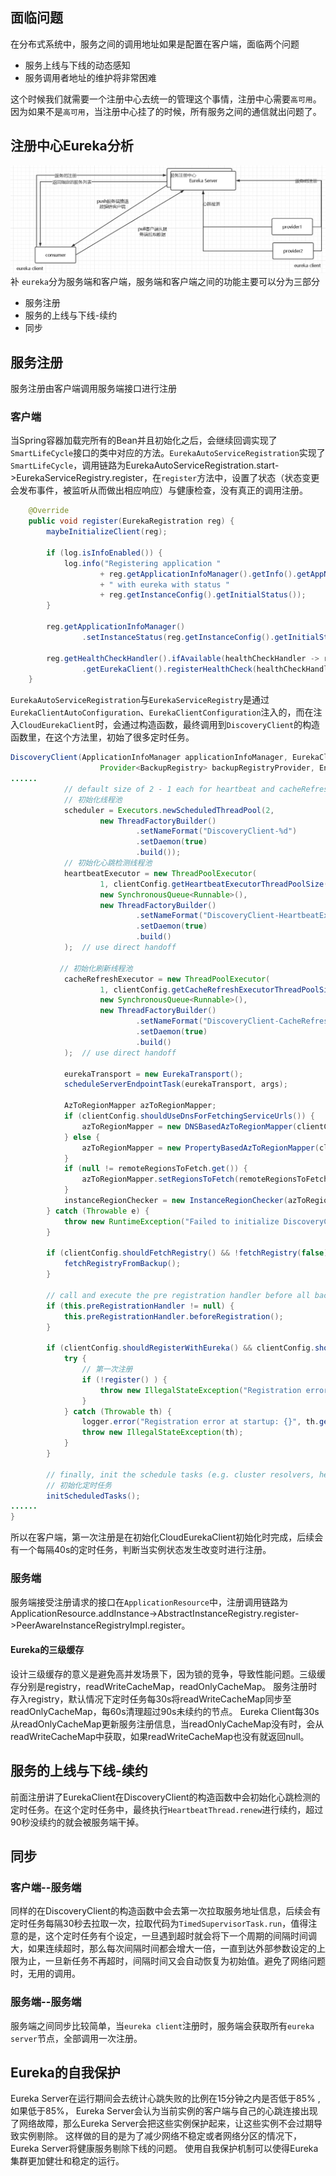 ## 面临问题

在分布式系统中，服务之间的调用地址如果是配置在客户端，面临两个问题

- 服务上线与下线的动态感知
- 服务调用者地址的维护将非常困难

这个时候我们就需要一个注册中心去统一的管理这个事情，注册中心需要`高可用`。因为如果不是`高可用`，当注册中心挂了的时候，所有服务之间的通信就出问题了。


## 注册中心Eureka分析
![eureka调用](笔记4-eureka调用.png)补
`eureka`分为服务端和客户端，服务端和客户端之间的功能主要可以分为三部分
- 服务注册
- 服务的上线与下线-续约
- 同步

## 服务注册
服务注册由客户端调用服务端接口进行注册
### 客户端
当Spring容器加载完所有的Bean并且初始化之后，会继续回调实现了`SmartLifeCycle`接口的类中对应的方法。`EurekaAutoServiceRegistration`实现了`SmartLifeCycle`，调用链路为EurekaAutoServiceRegistration.start->EurekaServiceRegistry.register，在`register`方法中，设置了状态（状态变更会发布事件，被监听从而做出相应响应）与健康检查，没有真正的调用注册。
```java
	@Override
	public void register(EurekaRegistration reg) {
		maybeInitializeClient(reg);

		if (log.isInfoEnabled()) {
			log.info("Registering application "
					+ reg.getApplicationInfoManager().getInfo().getAppName()
					+ " with eureka with status "
					+ reg.getInstanceConfig().getInitialStatus());
		}

		reg.getApplicationInfoManager()
				.setInstanceStatus(reg.getInstanceConfig().getInitialStatus());

		reg.getHealthCheckHandler().ifAvailable(healthCheckHandler -> reg
				.getEurekaClient().registerHealthCheck(healthCheckHandler));
	}
```
`EurekaAutoServiceRegistration`与`EurekaServiceRegistry`是通过`EurekaClientAutoConfiguration`、`EurekaClientConfiguration`注入的，而在注入`CloudEurekaClient`时，会通过构造函数，最终调用到`DiscoveryClient`的构造函数里，在这个方法里，初始了很多定时任务。

```java
DiscoveryClient(ApplicationInfoManager applicationInfoManager, EurekaClientConfig config, AbstractDiscoveryClientOptionalArgs args,
                    Provider<BackupRegistry> backupRegistryProvider, EndpointRandomizer endpointRandomizer) {
......
            // default size of 2 - 1 each for heartbeat and cacheRefresh
            // 初始化线程池
            scheduler = Executors.newScheduledThreadPool(2,
                    new ThreadFactoryBuilder()
                            .setNameFormat("DiscoveryClient-%d")
                            .setDaemon(true)
                            .build());
            // 初始化心跳检测线程池
            heartbeatExecutor = new ThreadPoolExecutor(
                    1, clientConfig.getHeartbeatExecutorThreadPoolSize(), 0, TimeUnit.SECONDS,
                    new SynchronousQueue<Runnable>(),
                    new ThreadFactoryBuilder()
                            .setNameFormat("DiscoveryClient-HeartbeatExecutor-%d")
                            .setDaemon(true)
                            .build()
            );  // use direct handoff

           // 初始化刷新线程池
            cacheRefreshExecutor = new ThreadPoolExecutor(
                    1, clientConfig.getCacheRefreshExecutorThreadPoolSize(), 0, TimeUnit.SECONDS,
                    new SynchronousQueue<Runnable>(),
                    new ThreadFactoryBuilder()
                            .setNameFormat("DiscoveryClient-CacheRefreshExecutor-%d")
                            .setDaemon(true)
                            .build()
            );  // use direct handoff

            eurekaTransport = new EurekaTransport();
            scheduleServerEndpointTask(eurekaTransport, args);

            AzToRegionMapper azToRegionMapper;
            if (clientConfig.shouldUseDnsForFetchingServiceUrls()) {
                azToRegionMapper = new DNSBasedAzToRegionMapper(clientConfig);
            } else {
                azToRegionMapper = new PropertyBasedAzToRegionMapper(clientConfig);
            }
            if (null != remoteRegionsToFetch.get()) {
                azToRegionMapper.setRegionsToFetch(remoteRegionsToFetch.get().split(","));
            }
            instanceRegionChecker = new InstanceRegionChecker(azToRegionMapper, clientConfig.getRegion());
        } catch (Throwable e) {
            throw new RuntimeException("Failed to initialize DiscoveryClient!", e);
        }

        if (clientConfig.shouldFetchRegistry() && !fetchRegistry(false)) {
            fetchRegistryFromBackup();
        }

        // call and execute the pre registration handler before all background tasks (inc registration) is started
        if (this.preRegistrationHandler != null) {
            this.preRegistrationHandler.beforeRegistration();
        }

        if (clientConfig.shouldRegisterWithEureka() && clientConfig.shouldEnforceRegistrationAtInit()) {
            try {
                // 第一次注册
                if (!register() ) {
                    throw new IllegalStateException("Registration error at startup. Invalid server response.");
                }
            } catch (Throwable th) {
                logger.error("Registration error at startup: {}", th.getMessage());
                throw new IllegalStateException(th);
            }
        }

        // finally, init the schedule tasks (e.g. cluster resolvers, heartbeat, instanceInfo replicator, fetch
        // 初始化定时任务
        initScheduledTasks();
......        
}
```
所以在客户端，第一次注册是在初始化CloudEurekaClient初始化时完成，后续会有一个每隔40s的定时任务，判断当实例状态发生改变时进行注册。
### 服务端
服务端接受注册请求的接口在`ApplicationResource`中，注册调用链路为ApplicationResource.addInstance->AbstractInstanceRegistry.register->PeerAwareInstanceRegistryImpl.register。
#### Eureka的三级缓存
设计三级缓存的意义是避免高并发场景下，因为锁的竞争，导致性能问题。三级缓存分别是registry，readWriteCacheMap，readOnlyCacheMap。
服务注册时存入registry，默认情况下定时任务每30s将readWriteCacheMap同步至readOnlyCacheMap，每60s清理超过90s未续约的节点。
Eureka Client每30s从readOnlyCacheMap更新服务注册信息，当readOnlyCacheMap没有时，会从readWriteCacheMap中获取，如果readWriteCacheMap也没有就返回null。

## 服务的上线与下线-续约
前面注册讲了EurekaClient在DiscoveryClient的构造函数中会初始化心跳检测的定时任务。在这个定时任务中，最终执行`HeartbeatThread.renew`进行续约，超过90秒没续约的就会被服务端干掉。
## 同步
### 客户端--服务端
同样的在DiscoveryClient的构造函数中会去第一次拉取服务地址信息，后续会有定时任务每隔30秒去拉取一次，拉取代码为`TimedSupervisorTask.run`，值得注意的是，这个定时任务有个设定，一旦遇到超时就会将下一个周期的间隔时间调大，如果连续超时，那么每次间隔时间都会增大一倍，一直到达外部参数设定的上限为止，一旦新任务不再超时，间隔时间又会自动恢复为初始值。避免了网络问题时，无用的调用。

### 服务端--服务端
服务端之间同步比较简单，当`eureka client`注册时，服务端会获取所有`eureka server`节点，全部调用一次注册。


## Eureka的自我保护
Eureka Server在运行期间会去统计心跳失败的比例在15分钟之内是否低于85% , 如果低于85%，
Eureka Server会认为当前实例的客户端与自己的心跳连接出现了网络故障，那么Eureka Server会把这些实例保护起来，让这些实例不会过期导致实例剔除。
这样做的目的是为了减少网络不稳定或者网络分区的情况下，Eureka Server将健康服务剔除下线的问题。 使用自我保护机制可以使得Eureka 集群更加健壮和稳定的运行。